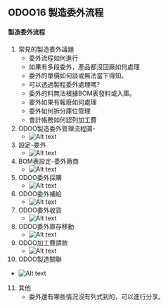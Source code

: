 ## ODOO16 製造委外流程
#### 製造委外流程
1. 常見的製造委外議題
   + 委外流程如何進行
   + 如果有多段委外，產品都沒回廠如何處理
   + 委外的單價如何談或無法當下得知。
   + 可以透過製程委外處理嗎?
   + 委外的料無法根據BOM表發料或入庫。
   + 委外如果有報廢如何處理
   + 委外如何拆分庫位管理
   + 會計帳務如何認列加工費
2. ODOO製造委外管理流程圖-
   + ![Alt text](https://github.com/ksharry/odoo-repository/blob/main/pic/A4121.png?raw=true)
3. 設定-委外
   + ![Alt text](https://github.com/ksharry/odoo-repository/blob/main/pic/A4123.png?raw=true)
4. BOM表設定-委外廠商
   + ![Alt text](https://github.com/ksharry/odoo-repository/blob/main/pic/A4124.png?raw=true)
5. ODOO委外採購
   + ![Alt text](https://github.com/ksharry/odoo-repository/blob/main/pic/A4122.png?raw=true)
6. ODOO委外補給
   + ![Alt text](https://github.com/ksharry/odoo-repository/blob/main/pic/A4129.png?raw=true)
7. ODOO委外收貨
   + ![Alt text](https://github.com/ksharry/odoo-repository/blob/main/pic/A4126.png?raw=true)
8. ODOO委外庫存移動
   + ![Alt text](https://github.com/ksharry/odoo-repository/blob/main/pic/A4127.png?raw=true)
9. ODOO加工費請款
   + ![Alt text](https://github.com/ksharry/odoo-repository/blob/main/pic/A4128.png?raw=true)
10. ODOO製造關聯
   + ![Alt text](https://github.com/ksharry/odoo-repository/blob/main/pic/A4120.png?raw=true)
11. 其他
    + 委外還有哪些情況沒有列式到的，可以進行分享。
